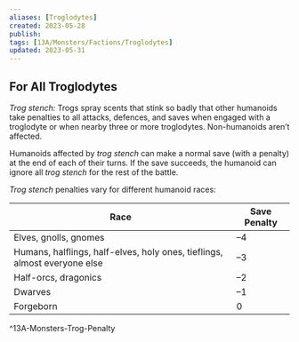 ```yaml
---
aliases: [Troglodytes]
created: 2023-05-28
publish: 
tags: [13A/Monsters/Factions/Troglodytes]
updated: 2023-05-31
---
```


## For All Troglodytes

*Trog stench:* Trogs spray scents that stink so badly that other humanoids take penalties to all attacks, defences, and saves when engaged with a troglodyte or when nearby three or more troglodytes. Non-humanoids aren’t affected.  

Humanoids affected by *trog stench* can make a normal save (with a penalty) at the end of each of their turns. If the save succeeds, the humanoid can ignore all *trog stench* for the rest of the battle. 

*Trog stench* penalties vary for different humanoid races:

| Race | Save Penalty |
| --- | --- |
| Elves, gnolls, gnomes | –4 |
| Humans, halflings, half-elves, holy ones, tieflings, almost everyone else | –3 |
| Half-orcs, dragonics | –2 |
| Dwarves | –1 |
| Forgeborn | 0 |          
^13A-Monsters-Trog-Penalty
